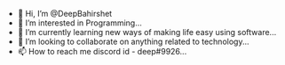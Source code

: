 - 👋 Hi, I’m @DeepBahirshet
- 👀 I’m interested in Programming...
- 🌱 I’m currently learning new ways of making life easy using software...
- 💞️ I’m looking to collaborate on anything related to technology...
- 📫 How to reach me discord id - deep#9926...

<!---
DeepBahirshet/DeepBahirshet is a ✨ special ✨ repository because its `README.md` (this file) appears on your GitHub profile.
You can click the Preview link to take a look at your changes.
--->
